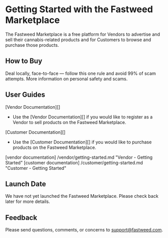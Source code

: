 # Getting Started with the Fastweed Marketplace

The Fastweed Marketplace is a free platform for Vendors to advertise and sell their cannabis-related products and for Customers to browse and purchase those products. 

## How to Buy



Deal locally, face-to-face — follow this one rule and avoid 99% of scam attempts. More information on personal safety and scams.

## User Guides

[Vendor Documentation][]
* Use the [Vendor Documentation][] if you would like to register as a Vendor to sell products on the Fastweed Marketplace.

[Customer Documentation][]
* Use the [Customer Documentation][] if you would like to purchase products on the Fastweed Marketplace.

[vendor documentation] 		/vendor/getting-started.md 	"Vendor - Getting Started"
[customer documentation] 	/customer/getting-started.md 	"Customer - Getting Started"

## Launch Date

We have not yet launched the Fastweed Marketplace. Please check back later for more details.

## Feedback

Please send questions, comments, or concerns to support@fastweed.com.

